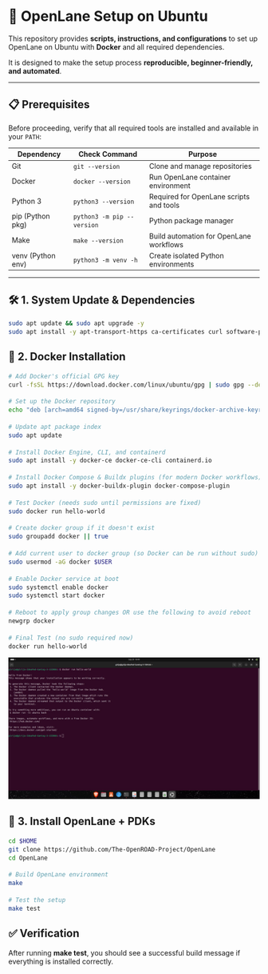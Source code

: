 # 🚀 OpenLane Setup on Ubuntu  

This repository provides **scripts, instructions, and configurations** to set up OpenLane on Ubuntu with **Docker** and all required dependencies.  

It is designed to make the setup process **reproducible, beginner-friendly, and automated**.  

---

## 📋 Prerequisites  

Before proceeding, verify that all required tools are installed and available in your `PATH`:  

| Dependency          | Check Command                | Purpose                                  |
|---------------------|-------------------------------|------------------------------------------|
| Git                 | `git --version`               | Clone and manage repositories            |
| Docker              | `docker --version`            | Run OpenLane container environment       |
| Python 3            | `python3 --version`           | Required for OpenLane scripts and tools   |
| pip (Python pkg)     | `python3 -m pip --version`    | Python package manager                   |
| Make                | `make --version`              | Build automation for OpenLane workflows   |
| venv (Python env)    | `python3 -m venv -h`          | Create isolated Python environments      |

---

## 🛠️ 1. System Update & Dependencies  
```bash
sudo apt update && sudo apt upgrade -y
sudo apt install -y apt-transport-https ca-certificates curl software-properties-common gnupg lsb-release
```
## 🐳 2. Docker Installation
```bash
# Add Docker's official GPG key
curl -fsSL https://download.docker.com/linux/ubuntu/gpg | sudo gpg --dearmor -o /usr/share/keyrings/docker-archive-keyring.gpg

# Set up the Docker repository
echo "deb [arch=amd64 signed-by=/usr/share/keyrings/docker-archive-keyring.gpg] https://download.docker.com/linux/ubuntu $(lsb_release -cs) stable" | sudo tee /etc/apt/sources.list.d/docker.list > /dev/null

# Update apt package index
sudo apt update

# Install Docker Engine, CLI, and containerd
sudo apt install -y docker-ce docker-ce-cli containerd.io

# Install Docker Compose & Buildx plugins (for modern Docker workflows)
sudo apt install -y docker-buildx-plugin docker-compose-plugin

# Test Docker (needs sudo until permissions are fixed)
sudo docker run hello-world

# Create docker group if it doesn't exist
sudo groupadd docker || true

# Add current user to docker group (so Docker can be run without sudo)
sudo usermod -aG docker $USER

# Enable Docker service at boot
sudo systemctl enable docker
sudo systemctl start docker

# Reboot to apply group changes OR use the following to avoid reboot
newgrp docker

# Final Test (no sudo required now)
docker run hello-world
```
 ![docker](./Images/docker.jpg)
## 🧰 3. Install OpenLane + PDKs
```bash
cd $HOME
git clone https://github.com/The-OpenROAD-Project/OpenLane
cd OpenLane

# Build OpenLane environment
make

# Test the setup
make test
```
## ✅ Verification
After running **make test**, you should see a successful build message if everything is installed correctly.
